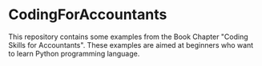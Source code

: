 # CodingForAccountants
This repository contains some examples from the Book Chapter "Coding Skills for Accountants". These examples are aimed at beginners who want to learn Python programming language.
